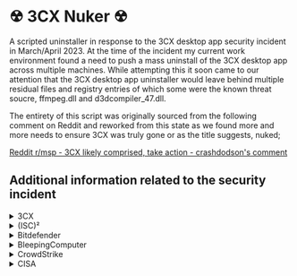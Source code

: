 # ☢ 3CX Nuker ☢

A scripted uninstaller in response to the 3CX desktop app security incident in March/April 2023. At the time of the incident my current work environment found a need to push a mass uninstall of the 3CX desktop app across multiple machines. While attempting this it soon came to our attention that the 3CX desktop app uninstaller would leave behind multiple residual files and registry entries of which some were the known threat soucre, ffmpeg.dll and d3dcompiler_47.dll.

The entirety of this script was originally sourced from the following comment on Reddit and reworked from this state as we found more and more needs to ensure 3CX was truly gone or as the title suggests, nuked;

[Reddit r/msp - 3CX likely comprised, take action - crashdodson's comment](https://www.reddit.com/r/msp/comments/125sxuo/comment/je8gg87/)



## Additional information related to the security incident
<details>
<summary>3CX</summary>

* March 30th, 2023 - Forum - [3CX DesktopApp Security Alert](https://www.3cx.com/community/threads/3cx-desktopapp-security-alert.119951/#post-558907)

* March 30th, 2023 - Blog - [3CX DesktopApp Security Alert](https://www.3cx.com/blog/news/desktopapp-security-alert/)

* March 30th, 2023 - Blog - [3CX DesktopApp Security Alert - Mandiant Appointed to Investigate](https://www.3cx.com/blog/news/desktopapp-security-alert-updates/)

* March 31st, 2023 - Blog - [Chrome blocks latest 3CX MSI installer](https://www.3cx.com/blog/news/chrome-blocks-latest-msi/)

* April 1st, 2023  - Blog - [Uninstalling the Desktop App](https://www.3cx.com/blog/news/uninstalling-the-desktop-app/)

* April 1st, 2023  - Blog - [Security Incident Update Saturday 1 April 2023](https://www.3cx.com/blog/news/security-incident-updates/)

* April 7th, 2023  - Blog - [How to Reset Passwords and Secure Admin Console](https://www.3cx.com/blog/docs/secure-admin-console/)

* April 11th, 2023 - Blog - [Security Update Mandiant Initial Results](https://www.3cx.com/blog/news/mandiant-initial-results/)

* April 11th, 2023 - Blog - [Update 7A - Focus on Security](https://www.3cx.com/blog/releases/v18u7a-security-update/)
</details>



<details>
<summary>(ISC)²</summary>
<p>

* April 14th, 2023 - Forum - [Supply Chain Risk Management (SCRM) – The Recipe for Resilience](https://community.isc2.org/t5/Industry-News/Supply-Chain-Risk-Management-SCRM-The-Recipe-for-Resilience/m-p/58497)
</p>
</details>



<details>
<summary>Bitdefender</summary>
<p>

* March 31st, 2023 - Article - [Technical Advisory: Software Supply Chain Attack Against 3CX Desktop App](https://businessinsights.bitdefender.com/technical-advisory-software-supply-chain-attack-against-3cx-desktop-app)
</p>
</details>



<details>
<summary>BleepingComputer</summary>

* March 29th, 2023 - Article - [Hackers compromise 3CX desktop app in a supply chain attack](https://www.bleepingcomputer.com/news/security/hackers-compromise-3cx-desktop-app-in-a-supply-chain-attack/)

* March 31st, 2023 - Article - [10-year-old Windows bug with 'opt-in' fix exploited in 3CX attack](https://www.bleepingcomputer.com/news/microsoft/10-year-old-windows-bug-with-opt-in-fix-exploited-in-3cx-attack/)

* April 3rd, 2023 - Article - [Cryptocurrency companies backdoored in 3CX supply chain attack](https://www.bleepingcomputer.com/news/security/cryptocurrency-companies-backdoored-in-3cx-supply-chain-attack/)

* April 11th, 2023 - Article - [3CX confirms North Korean hackers behind supply chain attack](https://www.bleepingcomputer.com/news/security/3cx-confirms-north-korean-hackers-behind-supply-chain-attack/)
</details>



<details>
<summary>CrowdStrike</summary>
<p>

* March 29th, 2023 - Article - [CrowdStrike Falcon Platform Detects and Prevents Active Intrusion Campaign Targeting 3CXDesktopApp Customers](https://www.crowdstrike.com/blog/crowdstrike-detects-and-prevents-active-intrusion-campaign-targeting-3cxdesktopapp-customers/)
</p>
</details>



<details>
<summary>CISA</summary>
<p>

* March 30rd, 2023 - Alert - [Supply Chain Attack Against 3CXDesktopApp](https://www.cisa.gov/news-events/alerts/2023/03/30/supply-chain-attack-against-3cxdesktopapp)
</p>
</details>
